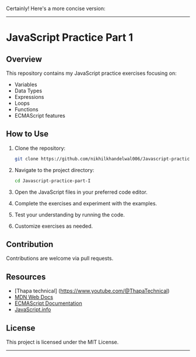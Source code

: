 Certainly! Here's a more concise version:

---

# JavaScript Practice Part 1

## Overview

This repository contains my JavaScript practice exercises focusing on:

- Variables
- Data Types
- Expressions
- Loops
- Functions
- ECMAScript features

## How to Use

1. Clone the repository:

   ```bash
   git clone https://github.com/nikhilkhandelwal006/Javascript-practice-part-I.git
   ```

2. Navigate to the project directory:

   ```bash
   cd Javascript-practice-part-I
   ```

3. Open the JavaScript files in your preferred code editor.
4. Complete the exercises and experiment with the examples.
5. Test your understanding by running the code.
6. Customize exercises as needed.

## Contribution

Contributions are welcome via pull requests.

## Resources
- [Thapa technical] (https://www.youtube.com/@ThapaTechnical)
- [MDN Web Docs](https://developer.mozilla.org/en-US/docs/Web/JavaScript)
- [ECMAScript Documentation](https://tc39.es/ecma262/)
- [JavaScript.info](https://javascript.info/)

## License

This project is licensed under the MIT License.

---
